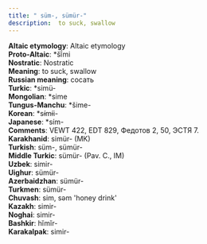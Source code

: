 ```yaml
---
title: " süm-, sümür-"
description:  to suck, swallow
---
```


<strong>Altaic etymology</strong>:  Altaic etymology<br>
<strong> Proto-Altaic</strong>:  *šĭ́mi<br>
<strong>Nostratic</strong>:  Nostratic<br>
<strong>Meaning</strong>:  to suck, swallow<br>
<strong>Russian meaning</strong>:  сосать<br>
<strong>Turkic</strong>:  *simü-<br>
<strong>Mongolian</strong>:  *sime<br>
<strong>Tungus-Manchu</strong>:  *šime-<br>
<strong>Korean</strong>:  *sɨ́mɨ́i-<br>
<strong>Japanese</strong>:  *sím-<br>
<strong>Comments</strong>:  VEWT 422, EDT 829, Федотов 2, 50, ЭСТЯ 7.<br>
<strong>Karakhanid</strong>:  simür- (MK)<br>
<strong>Turkish</strong>:  süm-, sümür-<br>
<strong>Middle Turkic</strong>:  sümür- (Pav. C., IM)<br>
<strong>Uzbek</strong>:  simir-<br>
<strong>Uighur</strong>:  sümür-<br>
<strong>Azerbaidzhan</strong>:  sümür-<br>
<strong>Turkmen</strong>:  sümür-<br>
<strong>Chuvash</strong>:  sim, sǝm 'honey drink'<br>
<strong>Kazakh</strong>:  simir-<br>
<strong>Noghai</strong>:  simir-<br>
<strong>Bashkir</strong>:  hĭmĭr-<br>
<strong>Karakalpak</strong>:  simir-<br>


